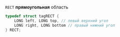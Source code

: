 `RECT` **прямоугольная** область 
```c++
typedef struct tagRECT {
	LONG left, LONG top, // левый верхний угол
	LONG right, LONG bottom // правый нижний угол
} RECT;
```
